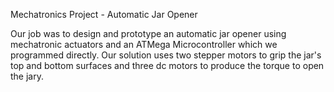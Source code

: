Mechatronics Project - Automatic Jar Opener

Our job was to design and prototype an automatic jar opener using mechatronic actuators and an ATMega Microcontroller which we programmed directly. Our solution uses two stepper motors to grip the jar's top and bottom surfaces and three dc motors to produce the torque to open the jary.
